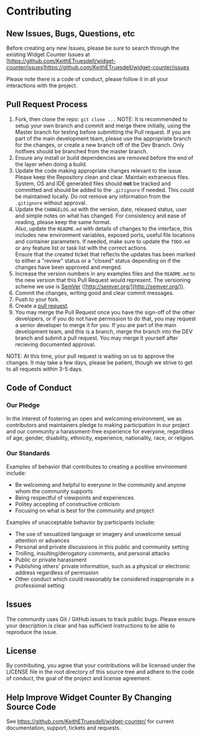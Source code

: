 # Contributing

## New Issues, Bugs, Questions, etc

Before creating any new Issues, please be sure to search through the existing Widget Counter Issues at [https://github.com/KeithETruesdell/widget-counter/issues]https://github.com/KeithETruesdell/widget-counter/issues  

Please note there is a code of conduct, please follow it in all your interactions with the project.

## Pull Request Process

1. Fork, then clone the repo:
	`git clone ...`
	NOTE: It is recommended to setup your own branch and commit and merge there initially, using the Master branch for testing before submitting the Pull request.
	If you are part of the main development team, please use the appropriate branch for the changes, or create a new branch off of the Dev Branch.  Only hotfixes should be branched from the master branch.
2. Ensure any install or build dependencies are removed before the end of the layer when doing a build.
3. Update the code making appropriate changes relevant to the issue.  Please keep the Repository clean and clear.
 	Maintain extraneous files.  System, OS and IDE generated files should **not** be tracked and committed and should be added to the `.gitignore` if needed.  This could be maintained locally.
	Do not remove any information from the `.gitignore` without approval.
4. Update the `CHANGELOG.md` with the version, date, released status, user and simple notes on what has changed.  For consistency and ease of reading, please keep the same format.  
	Also, update the `README.md` with details of changes to the interface, this includes new environment variables, exposed ports, useful file locations and container parameters.
	If needed, make sure to update the `TODO.md` or any feature list or task list with the correct actions.  
	Ensure that the created ticket that reflects the updates has been marked to either a "review" status or a "closed" status depending on if the changes have been approved and merged.
5. Increase the version numbers in any examples files and the `README.md` to the new version that this Pull Request would represent. 
	The versioning scheme we use is [SemVer](http://semver.org/) ([http://semver.org/](http://semver.org/)).
6. Commit the changes, writing good and clear commit messages.
7. Push to your fork.
8. Create a [pull request](https://github.com/). 
9. You may merge the Pull Request once you have the sign-off of the other developers, or if you do not have permission to do that, you may request a senior developer to merge it for you.
	If you are part of the main development team, and this is a branch, merge the branch into the DEV branch and submit a pull request.  You may merge it yourself after recieving documented approval.

NOTE:  At this time, your pull request is waiting on us to approve the changes.  It may take a few days, please be patient, though we strive to get to all requests within 3-5 days.

## Code of Conduct

### Our Pledge

In the interest of fostering an open and welcoming environment, we as contributors and maintainers pledge to making participation in our project and our community a harassment-free experience for everyone, regardless of age, gender, disability, ethnicity, experience, nationality, race, or religion.

### Our Standards

Examples of behavior that contributes to creating a positive environment
include:

* Be welcoming and helpful to everyone in the community and anyone whom the community supports
* Being respectful of viewpoints and experiences
* Politey accepting of constructive criticism
* Focusing on what is best for the community and project

Examples of unacceptable behavior by participants include:

* The use of sexualized language or imagery and unwelcome sexual attention or advances
* Personal and private discussions in this public and community setting
* Trolling, insulting/derogatory comments, and personal attacks
* Public or private harassment
* Publishing others' private information, such as a physical or electronic address regardless of permission
* Other conduct which could reasonably be considered inappropriate in a professional setting

## Issues

The community uses Git / GitHub issues to track public bugs. Please ensure your description is clear and has sufficient instructions to be able to reproduce the issue.

## License

By contributing, you agree that your contributions will be licensed under the LICENSE file in the root directory of this source tree and adhere to the code of conduct, the goal of the project and license agreement.

## Help Improve Widget Counter By Changing Source Code

See https://github.com/KeithETruesdell/widget-counter/ for current documentation, support, tickets and requests.
